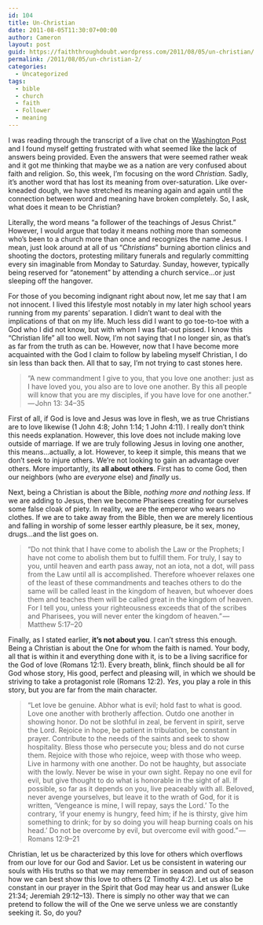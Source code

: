 ```yaml
---
id: 104
title: Un-Christian
date: 2011-08-05T11:30:07+00:00
author: Cameron
layout: post
guid: https://faiththroughdoubt.wordpress.com/2011/08/05/un-christian/
permalink: /2011/08/05/un-christian-2/
categories:
  - Uncategorized
tags:
  - bible
  - church
  - faith
  - Follower
  - meaning
---
```

I was reading through the transcript of a live chat on the <a href="http://live.washingtonpost.com/lisa-miller-on-faith-0728.html" target="_blank">Washington Post</a> and I found myself getting frustrated with what seemed like the lack of answers being provided. Even the answers that were seemed rather weak and it got me thinking that maybe we as a nation are very confused about faith and religion. So, this week, I’m focusing on the word _Christian_. Sadly, it’s another word that has lost its meaning from over-saturation. Like over-kneaded dough, we have stretched its meaning again and again until the connection between word and meaning have broken completely. So, I ask, what does it mean to be Christian?

Literally, the word means “a follower of the teachings of Jesus Christ.” However, I would argue that today it means nothing more than someone who’s been to a church more than once and recognizes the name Jesus. I mean, just look around at all of us “_Christians_” burning abortion clinics and shooting the doctors, protesting military funerals and regularly committing every sin imaginable from Monday to Saturday. Sunday, however, typically being reserved for “atonement” by attending a church service…or just sleeping off the hangover.

For those of you becoming indignant right about now, let me say that I am not innocent. I lived this lifestyle most notably in my later high school years running from my parents’ separation. I didn’t want to deal with the implications of that on my life. Much less did I want to go toe-to-toe with a God who I did not know, but with whom I was flat-out pissed. I know this “Christian life” all too well. Now, I’m not saying that I no longer sin, as that’s as far from the truth as can be. However, now that I have become more acquainted with the God I claim to follow by labeling myself Christian, I do sin less than back then. All that to say, I’m not trying to cast stones here.

> “A new commandment I give to you, that you love one another: just as I have loved you, you also are to love one another. By this all people will know that you are my disciples, if you have love for one another.” — John 13: 34–35

First of all, if God is love and Jesus was love in flesh, we as true Christians are to love likewise (1 John 4:8; John 1:14; 1 John 4:11). I really don’t think this needs explanation. However, this love does not include making love outside of marriage. If we are truly following Jesus in loving one another, this means…actually, a lot. However, to keep it simple, this means that we don’t seek to injure others. We’re not looking to gain an advantage over others. More importantly, its **all about others**. First has to come God, then our neighbors (who are _everyone_ else) and _finally_ us.

Next, being a Christian is about the Bible, _nothing more and nothing less_. If we are adding to Jesus, then we become Pharisees creating for ourselves some false cloak of piety. In reality, we are the emperor who wears no clothes. If we are to take away from the Bible, then we are merely licentious and falling in worship of some lesser earthly pleasure, be it sex, money, drugs…and the list goes on.

> “Do not think that I have come to abolish the Law or the Prophets; I have not come to abolish them but to fulfill them. For truly, I say to you, until heaven and earth pass away, not an iota, not a dot, will pass from the Law until all is accomplished. Therefore whoever relaxes one of the least of these commandments and teaches others to do the same will be called least in the kingdom of heaven, but whoever does them and teaches them will be called great in the kingdom of heaven. For I tell you, unless your righteousness exceeds that of the scribes and Pharisees, you will never enter the kingdom of heaven.” — Matthew 5:17–20

Finally, as I stated earlier, **it’s not about you**. I can’t stress this enough. Being a Christian is about the One for whom the faith is named. Your body, all that is within it and everything done with it, is to be a living sacrifice for the God of love (Romans 12:1). Every breath, blink, flinch should be all for God whose story, His good, perfect and pleasing will, in which we should be striving to take a protagonist role (Romans 12:2). _Yes_, you play a role in this story, but you are far from the main character.

> “Let love be genuine. Abhor what is evil; hold fast to what is good. Love one another with brotherly affection. Outdo one another in showing honor. Do not be slothful in zeal, be fervent in spirit, serve the Lord. Rejoice in hope, be patient in tribulation, be constant in prayer. Contribute to the needs of the saints and seek to show hospitality. Bless those who persecute you; bless and do not curse them. Rejoice with those who rejoice, weep with those who weep. Live in harmony with one another. Do not be haughty, but associate with the lowly. Never be wise in your own sight. Repay no one evil for evil, but give thought to do what is honorable in the sight of all. If possible, so far as it depends on you, live peaceably with all. Beloved, never avenge yourselves, but leave it to the wrath of God, for it is written, ‘Vengeance is mine, I will repay, says the Lord.’ To the contrary, ‘if your enemy is hungry, feed him; if he is thirsty, give him something to drink; for by so doing you will heap burning coals on his head.’ Do not be overcome by evil, but overcome evil with good.” — Romans 12:9–21

Christian, let us be characterized by this love for others which overflows from our love for our God and Savior. Let us be consistent in watering our souls with His truths so that we may remember in season and out of season how we can best show this love to others (2 Timothy 4:2). Let us also be constant in our prayer in the Spirit that God may hear us and answer (Luke 21:34; Jeremiah 29:12–13). There is simply no other way that we can pretend to follow the will of the One we serve unless we are constantly seeking it. So, do you?